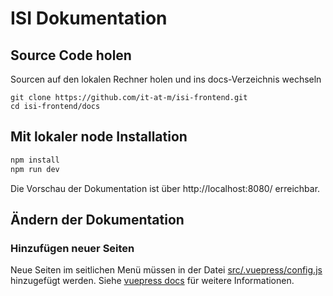 # ISI Dokumentation

## Source Code holen

Sourcen auf den lokalen Rechner holen und ins docs-Verzeichnis wechseln

    git clone https://github.com/it-at-m/isi-frontend.git
    cd isi-frontend/docs

## Mit lokaler node Installation

```bash
npm install
npm run dev
```

<!--
## Ohne lokale node Installation

Um Node / NPM und die notwendigen Module auf dem lokalen Rechner zu installieren, führt man diesen Befehl einmalig aus:
```bash
mvn install -Pdocs
```

Für die lokale Entwicklung der Dokumentation nutzt man diesen Befehl:
```bash
mvn -Pdocs -Pdev package
```
-->

Die Vorschau der Dokumentation ist über http://localhost:8080/ erreichbar.

## Ändern der Dokumentation

### Hinzufügen neuer Seiten

Neue Seiten im seitlichen Menü müssen in der Datei [src/.vuepress/config.js](src/.vuepress/config.js) hinzugefügt werden.
Siehe [vuepress docs](https://v1.vuepress.vuejs.org/theme/default-theme-config.html#sidebar) für weitere Informationen.

<!--
## Document new features and bugfixes

You should add new features to [src/features/index.md](src/features/index.md) with a title and a description
that users can see all capabilities of the DigiWF plattform at once.

Additionally, you should add new features, bugfix and every other change to the list in [src/features/changes/index.md](src/features/changes/index.md).
This list may be published as release notes and is the summary of the CHANGELOG.md.

> Note: The CHANGELOG.md keeps track of all changes the DigiWF plattform is undergoing.
> The main peer group of the CHANGELOG.md are software developers that use (components of) the DigiWF plattform
> and need detailed information about every change.

### Adding element-templates and examples

You can add element-templates and example processes to [src/.vuepress/public](src/.vuepress/public)
and list them in the according files under [src/modeling/templates](src/modeling/templates).

-->
